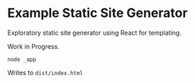 # Example Static Site Generator

Exploratory static site generator using React for templating.

Work in Progress.

```
node _app
```

Writes to `dist/index.html`

